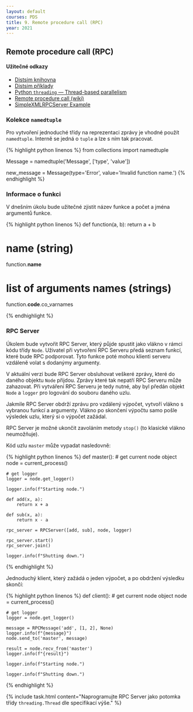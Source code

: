 ```yaml
---
layout: default
courses: PDS
title: 9. Remote procedure call (RPC)
year: 2021
---
```



## Remote procedure call (RPC)

#### Užitečné odkazy
* [Distsim knihovna](https://github.com/mikulatomas/distsim)
* [Distsim příklady](https://github.com/mikulatomas/distsim/tree/master/examples)
* [Python `threading` — Thread-based parallelism](https://docs.python.org/3/library/threading.html)
* [Remote procedure call (wiki)](https://en.wikipedia.org/wiki/Remote_procedure_call)
* [SimpleXMLRPCServer Example](https://docs.python.org/3/library/xmlrpc.server.html#simplexmlrpcserver-example)

### Kolekce ``namedtuple``
Pro vytvoření jednoduché třídy na reprezentaci zprávy je vhodné použít ``namedtuple``. Interně se jedná o ``tuple`` a lze s ním tak pracovat.

{% highlight python linenos %}
from collections import namedtuple

Message = namedtuple('Message', ['type', 'value'])

new_message = Message(type='Error', value='Invalid function name.')
{% endhighlight %}

### Informace o funkci
V dnešním úkolu bude užitečné zjistit název funkce a počet a jména argumentů funkce.

{% highlight python linenos %}
def function(a, b):
    return a + b

# name (string)
function.__name__

# list of arguments names (strings)
function.__code__.co_varnames 

{% endhighlight %}

### RPC Server
Úkolem bude vytvořit RPC Server, který půjde spustit jako vlákno v rámci kódu třídy ``Node``. Uživatel při vytvoření RPC Serveru předá seznam funkcí, které bude RPC podporovat. Tyto funkce poté mohou klienti serveru vzdáleně volat s dodanýmy argumenty.

V aktuální verzi bude RPC Server obsluhovat veškeré zprávy, které do daného objektu ``Node`` přijdou. Zprávy které tak nepatří RPC Serveru může zahazovat. Při vytváření RPC Serveru je tedy nutné, aby byl předán objekt ``Node`` a ``logger`` pro logování do souboru daného uzlu.

Jakmile RPC Server obdrží zprávu pro vzdálený výpočet, vytvoří vlákno s vybranou funkcí a argumenty. Vlákno po skončení výpočtu samo pošle výsledek uzlu, který si o výpočet zažádal.

RPC Server je možné ukončit zavoláním metody ``stop()`` (to klasické vlákno neumožňuje).

Kód uzlu ``master`` může vypadat nasledovně:

{% highlight python linenos %}
def master():
    # get current node object
    node = current_process()

    # get logger
    logger = node.get_logger()

    logger.info(f"Starting node.")

    def add(x, a):
        return x + a

    def sub(x, a):
        return x - a

    rpc_server = RPCServer([add, sub], node, logger)

    rpc_server.start()
    rpc_server.join()

    logger.info(f"Shutting down.")
{% endhighlight %}

Jednoduchý klient, který zažádá o jeden výpočet, a po obdržení výsledku skončí:

{% highlight python linenos %}
def client():
    # get current node object
    node = current_process()

    # get logger
    logger = node.get_logger()

    message = RPCMessage('add', [1, 2], None)
    logger.info(f"{message}")
    node.send_to('master', message)

    result = node.recv_from('master')
    logger.info(f"{result}")

    logger.info(f"Starting node.")

    logger.info(f"Shutting down.")
{% endhighlight %}



{% include task.html content="Naprogramujte RPC Server jako potomka třídy <code>threading.Thread</code> dle specifikací výše." %}


